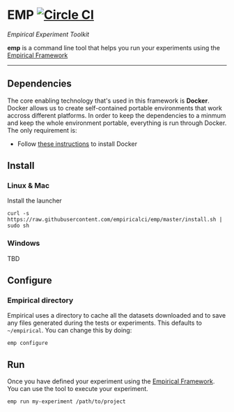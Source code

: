 # EMP [![Circle CI](https://circleci.com/gh/empiricalci/emp.svg?style=svg)](https://circleci.com/gh/empiricalci/emp)
_Empirical Experiment Toolkit_

**emp** is a command line tool that helps you run your experiments
using the [Empirical Framework](http://empiricalci.com/docs/framework)

---

## Dependencies
The core enabling technology that's used in this framework is **Docker**. 
Docker allows us to create self-contained portable environments that work accross different platforms. 
In order to keep the dependencies  to a minmum and keep the whole environment portable, 
everything is run through Docker. The only requirement is:
- Follow [these instructions](https://docs.docker.com/engine/installation/) to install Docker

## Install

### Linux & Mac
Install the launcher
```
curl -s https://raw.githubusercontent.com/empiricalci/emp/master/install.sh | sudo sh
```

### Windows
TBD

## Configure

### Empirical directory
Empirical uses a directory to cache all the datasets downloaded and to save any files generated during the
tests or experiments. This defaults to ``~/empirical``. You can change this by doing:
```
emp configure
```

## Run
Once you have defined your experiment using the [Empirical Framework](http://empiricalci.com/docs).
You can use the tool to execute your experiment.
```
emp run my-experiment /path/to/project
```

